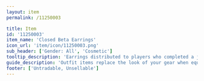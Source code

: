 ```yaml
---
layout: item
permalink: /11250003

title: Item
id: '11250003'
item_name: 'Closed Beta Earrings'
icon_url: 'item/icon/11250003.png'
sub_header: ['Gender: All', 'Cosmetic']
tooltip_description: 'Earrings distributed to players who completed a job advancement during closed beta.'
guide_description: 'Outfit items replace the look of your gear when equipped.'
footer: ['Untradable, Unsellable']
---
```

